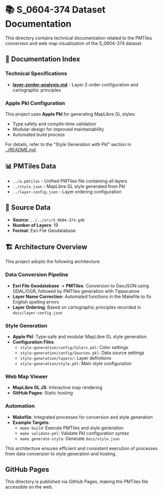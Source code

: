# 📚 S_0604-374 Dataset Documentation

This directory contains technical documentation related to the PMTiles conversion and web map visualization of the S_0604-374 dataset.

## 📄 Documentation Index

### Technical Specifications
- **[layer-zorder-analysis.md](layer-zorder-analysis.md)** - Layer Z-order configuration and cartographic principles

### Apple Pkl Configuration
This project uses **Apple Pkl** for generating MapLibre GL styles:
- Type safety and compile-time validation
- Modular design for improved maintainability
- Automated build process

For details, refer to the "Style Generation with Pkl" section in [../README.md](../README.md).

## 📊 PMTiles Data

- `../a.pmtiles` - Unified PMTiles file containing all layers
- `../style.json` - MapLibre GL style generated from Pkl
- `../layer-config.json` - Layer ordering configuration

## 📂 Source Data

- **Source**: `../../src/S_0604-374.gdb`
- **Number of Layers**: 19
- **Format**: Esri File Geodatabase

## 🏗️ Architecture Overview

This project adopts the following architecture:

### Data Conversion Pipeline
- **Esri File Geodatabase** → **PMTiles**: Conversion to GeoJSON using GDAL/OGR, followed by PMTiles generation with Tippecanoe
- **Layer Name Correction**: Automated functions in the Makefile to fix English spelling errors
- **Layer Ordering**: Based on cartographic principles recorded in `docs/layer-config.json`

### Style Generation
- **Apple Pkl**: Type-safe and modular MapLibre GL style generation
- **Configuration Files**:
  - `style-generation/config/Colors.pkl`: Color settings
  - `style-generation/config/Sources.pkl`: Data source settings
  - `style-generation/layers/`: Layer definitions
  - `style-generation/style.pkl`: Main style configuration

### Web Map Viewer
- **MapLibre GL JS**: Interactive map rendering
- **GitHub Pages**: Static hosting

### Automation
- **Makefile**: Integrated processes for conversion and style generation
- **Example Targets**:
  - `make build`: Execute PMTiles and style generation
  - `make validate-pkl`: Validate Pkl configuration syntax
  - `make generate-style`: Generate `docs/style.json`

This architecture ensures efficient and consistent execution of processes from data conversion to style generation and hosting.

## GitHub Pages

This directory is published via GitHub Pages, making the PMTiles file accessible on the web.
